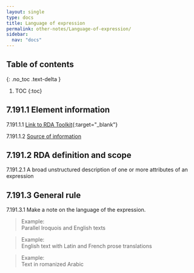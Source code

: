 ```yaml
---
layout: single
type: docs
title: Language of expression
permalink: other-notes/Language-of-expression/
sidebar:
  nav: "docs"
---
```


## Table of contents
{: .no_toc .text-delta }

1. TOC
{:toc}

## 7.191.1 Element information

<a name="7.191.1.1">7.191.1.1</a> [Link to RDA Toolkit](https://beta.rdatoolkit.org/Content/Index?externalId=en-US_ala-b7de61e2-fe4b-3cc3-a4a2-7a3c4c55b4fc){:target="_blank"}

<a name="7.191.1.2">7.191.1.2</a> [Source of information](/DCRMR/other-notes/)

## 7.191.2 RDA definition and scope

<a name="7.191.2.1">7.191.2.1</a> A broad unstructured description of one or more attributes of an expression 

## 7.191.3 General rule

<a name="7.191.3.1">7.191.3.1</a> Make a note on the language of the expression. 

>Example:  
>Parallel Iroquois and English texts

>Example:  
>English text with Latin and French prose translations

>Example:  
>Text in romanized Arabic